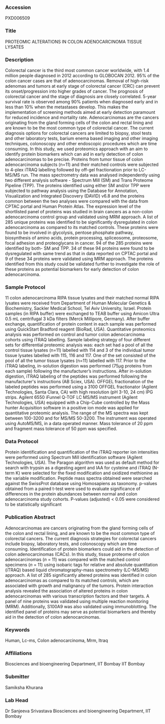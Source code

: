 ### Accession
PXD006509

### Title
PROTEOMIC ALTERATIONS IN COLON ADENOCARCINOMA TISSUE LYSATES

### Description
Colorectal cancer is the third most common cancer worldwide, with 1.4 million people diagnosed in 2012 according to GLOBOCAN 2012. 95% of the colon cancer cases are that of adenocarcinomas. Removal of high-risk adenomas and tumors at early stage of colorectal cancer (CRC) can prevent its onset/progression into higher grades of cancer. The prognosis of colorectal cancer and the stage of diagnosis are closely correlated. 5-year survival rate is observed among 90% patients when diagnosed early and in less than 10% when the metastases develop. This makes the implementation of screening methods aimed at early detection paramount for reduced incidence and mortality rate.  Adenocarcinomas are the cancers originating from the gland forming cells of the colon and rectal lining and are known to be the most common type of colorectal cancer. The current diagnosis options for colorectal cancers are limited to biopsy, stool tests and other laboratory tests, barium enema based imaging and other imaging techniques, colonoscopy and other endoscopic procedures which are time consuming. In this study, we used proteomics approach with an aim to identify protein biomarkers which can aid in early detection of colon adenocarcinomas to be precise. Proteins from tumor tissue of colon adenocarcinoma subjects (n=11) and their matched controls were subjected to 4-plex iTRAQ labelling followed by off-gel fractionation prior to LC-MS/MS run. The mass spectrometry data was analysed independently using two different analysis software - Spectrum Mill (SM) and Trans Proteome Pipeline (TPP). The proteins identified using either SM and/or TPP were subjected to pathway analysis using the Database for Annotation, Visualization and Integrated Discovery (DAVID) v6.8 and the proteins common between the two analyses were compared with the data from CPTAC portal and Human Protein Atlas. The expression level of the shortlisted panel of proteins was studied in brain cancers as a non-colon adenocarcinoma control group and validated using MRM approach. A list of 285 unique proteins was identified to be significantly dysregulated in colon adenocarcinoma as compared to its matched controls. These proteins were found to be involved in glycolysis, pentose phosphate pathway, biosynthesis of amino acids, protein processing, spliceosome, proteosome, focal adhesion and proteoglycans in cancer. 94 of the 285 proteins were identified by both- SM and TPP. 34 of these 94 proteins were found to be dysregulated with same trend as that in data reported on CPTAC portal and 9 of these 34 proteins were validated using MRM approach. The proteins identified from this study could be validated further to investigate the role of these proteins as potential biomarkers for early detection of colon adenocarcinoma.

### Sample Protocol
11 colon adenocarcinoma RIPA tissue lysates and their matched normal RIPA lysates were received from  Department of Human Molecular Genetics & Biochemistry, Sackler Medical School, Tel Aviv University, Israel. Protein samples (in RIPA buffer) were exchanged to TEAB buffer using Amicon Ultra 0.5 mL centrifugal 3 kDa filters (Merck Millipore, Germany). After buffer exchange, quantification of protein content in each sample was performed using QuickStart Bradford reagent (BioRad, USA). Quantitative proteomics analysis was performed on control and tumor colon adenocarcinoma cohorts using iTRAQ labelling. Sample labeling strategy of four different sets for differential proteomic analysis was: each set had a pool of all the control tissue lysates (n=11) labelled with 114 and 3 of the individual tumor tissue lysates labelled with 115, 116 and 117. One of the set consisted of the pool of all the tumor tissue lysates (n=11) labelled with 117. Prior to the iTRAQ labeling, in-solution digestion was performed (75μg proteins from each sample) following the manufacturer’s instructions. After in-solution digestion, iTRAQ labeling of the peptides was performed following the manufacturer's instructions (AB Sciex, USA). OFFGEL fractionation of the labeled peptides was performed using a 3100 OFFGEL fractionator (Agilent Technologies, Santa Clara, CA) with high resolution (pH 3-10, 24 cm) IPG strips.  Agilent 6550 iFunnel Q-TOF LC MS/MS instrument (Agilent Technologies, USA) equipped with a Chip-Cube controlled by the Mass hunter Acquisition software in a positive ion mode was applied for quantitative proteomic analysis. The range of the MS spectra was kept between 100-3200 and for MS/MS 50-3200. The instrument was operated using AutoMS/MS, in a data operated manner. Mass tolerance of 20 ppm and fragment mass tolerance of 50 ppm was specified.

### Data Protocol
Protein identification and quantification of the iTRAQ reporter ion intensities were performed using Spectrum Mill identification software (Agilent Technologies, USA). The Paragon algorithm was used as default method for search with trypsin as a digesting agent and IAA for cysteine and iTRAQ (N-term K) were selected for the fixed modification and oxidized methionine as the variable modification. Peptide mass spectra obtained were searched against the SwissProt database using Homosapiens as taxonomy. p-values obtained from a paired t-test were used to evaluate significance of differences in the protein abundances between normal and colon adenocarcinoma study cohorts. P-values (adjusted) < 0.05 were considered to be statistically significant

### Publication Abstract
Adenocarcinomas are cancers originating from the gland forming cells of the colon and rectal lining, and are known to be the most common type of colorectal cancers. The current diagnosis strategies for colorectal cancers include biopsy, laboratory tests, and colonoscopy which are time consuming. Identification of protein biomarkers could aid in the detection of colon adenocarcinomas (CACs). In this study, tissue proteome of colon adenocarcinomas (<i>n</i> = 11) was compared with the matched control specimens (<i>n</i> = 11) using isobaric tags for relative and absolute quantitation (iTRAQ) based liquid chromatography-mass spectrometry (LC-MS/MS) approach. A list of 285 significantly altered proteins was identified in colon adenocarcinomas as compared to its matched controls, which are associated with growth and malignancy of the tumors. Protein interaction analysis revealed the association of altered proteins in colon adenocarcinomas with various transcription factors and their targets. A panel of nine proteins was validated using multiple reaction monitoring (MRM). Additionally, S100A9 was also validated using immunoblotting. The identified panel of proteins may serve as potential biomarkers and thereby aid in the detection of colon adenocarcinomas.

### Keywords
Human, Lc-ms, Colon adenocarcinoma, Mrm, Itraq

### Affiliations
Biosciences and bioengineering Department, IIT Bombay
IIT Bombay

### Submitter
Samiksha Khurana

### Lab Head
Dr Sanjeeva Srivastava
Biosciences and bioengineering Department, IIT Bombay


